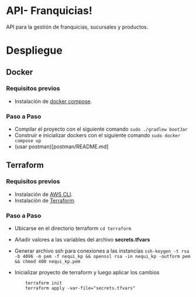 # API- Franquicias!

API para la gestión de franquicias, sucursales  y productos.


# Despliegue



## Docker
###  Requisitos previos
- Instalación de [docker compose](https://docs.docker.com/compose/install/).
### Paso a Paso
- Compilar el proyecto con el siguiente comando `sudo ./gradlew bootJar`
- Construir e inicializar dockers con el siguiente comando  `sudo docker compose up`
- (usar postman)[postman/README.md]

## Terraform
###  Requisitos previos
- Instalación de [AWS CLI](https://docs.aws.amazon.com/cli/latest/userguide/getting-started-install.html).
- Instalación de  [Terraform](https://developer.hashicorp.com/terraform/install).

### Paso a Paso
- Ubicarse en el directorio  terraform `cd terraform`
- Añadir valores a las variables del archivo **secrets.tfvars**
- Generar archivo ssh para conexiones a las instancias `ssh-keygen -t rsa -b 4096 -m pem -f nequi_kp && openssl rsa -in nequi_kp -outform pem && chmod 400 nequi_kp.pem`

- Inicializar proyecto  de terraform y luego aplicar los cambios
  ```
      terraform init
      terraform apply -var-file="secrets.tfvars"
```
